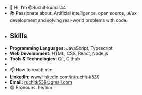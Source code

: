 - 👋 Hi, I’m @Ruchit-kumar44
- 📚 Passionate about: Artificial intelligence, open source, ui/ux development and solving real-world problems with code.
- ## Skills
- **Programming Languages:** JavaScript, Typescript 
- **Web Development:** HTML, CSS, React, Node.js
- **Tools & Technologies:** Git, Github
-
- 📫 How to reach me:
- **LinkedIn:** www.linkedin.com/in/ruchit-k539
- **Email:** ruchitk539@gmail.com
- 😄 Pronouns: he/him

<!---
Ruchit-kumar44/Ruchit-kumar44 is a ✨ special ✨ repository because its `README.md` (this file) appears on your GitHub profile.
You can click the Preview link to take a look at your changes.
--->
